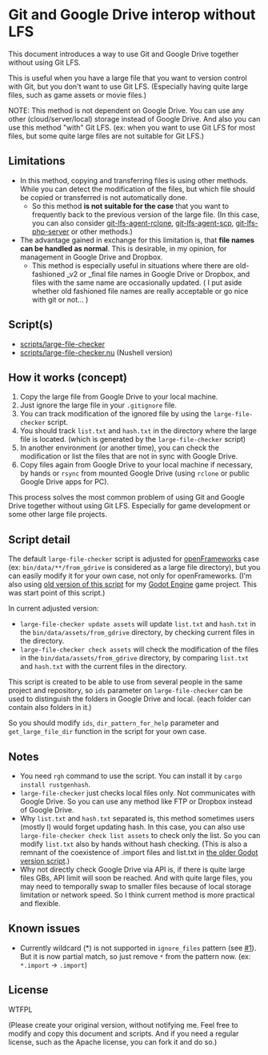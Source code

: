 # Git and Google Drive interop without LFS

This document introduces a way to use Git and Google Drive together without using Git LFS. 

This is useful when you have a large file that you want to version control with Git, but you don't want to use Git LFS. (Especially having quite large files, such as game assets or movie files.)

NOTE: This method is not dependent on Google Drive. You can use any other (cloud/server/local) storage instead of Google Drive. And also you can use this method "with" Git LFS. (ex: when you want to use Git LFS for most files, but some quite large files are not suitable for Git LFS.)

## Limitations

- In this method, copying and transferring files is using other methods. While you can detect the modification of the files, but which file should be copied or transferred is not automatically done.
  - So this method **is not suitable for the case** that you want to frequently back to the previous version of the large file. (In this case, you can also consider [git-lfs-agent-rclone](https://github.com/funatsufumiya/git-lfs-agent-rclone), [git-lfs-agent-scp](https://github.com/funatsufumiya/git-lfs-agent-scp), [git-lfs-php-server](https://github.com/funatsufumiya/git-lfs-php-server) or other methods.)
- The advantage gained in exchange for this limitation is, that **file names can be handled as normal**. This is desirable, in my opinion, for management in Google Drive and Dropbox.
  - This method is especially useful in situations where there are old-fashioned _v2 or _final file names in Google Drive or Dropbox, and files with the same name are occasionally updated. ( I put aside whether old fashioned file names are really 
acceptable or go nice with git or not... )

## Script(s)

- [scripts/large-file-checker](scripts/large-file-checker)
- [scripts/large-file-checker.nu](scripts/large-file-checker.nu) (Nushell version)

## How it works (concept)

1. Copy the large file from Google Drive to your local machine.
2. Just ignore the large file in your `.gitignore` file.
3. You can track modification of the ignored file by using the `large-file-checker` script.
4. You should track `list.txt` and `hash.txt` in the directory where the large file is located. (which is generated by the `large-file-checker` script)
5. In another environment (or another time), you can check the modification or list the files that are not in sync with Google Drive.
6. Copy files again from Google Drive to your local machine if necessary, by hands or `rsync` from mounted Google Drive (using `rclone` or public Google Drive apps for PC).

This process solves the most common problem of using Git and Google Drive together without using Git LFS. Especially for game development or some other large file projects.

## Script detail

The default `large-file-checker` script is adjusted for [openFrameworks](https://openframeworks.cc/) case (ex: `bin/data/**/from_gdrive` is considered as a large file directory), but you can easily modify it for your own case, not only for openFrameworks. (I'm also using [old version of this script](appendix/godot_scripts) for my [Godot Engine](https://godotengine.org/) game project. This was start point of this script.)

In current adjusted version:

- `large-file-checker update assets` will update `list.txt` and `hash.txt` in the `bin/data/assets/from_gdrive` directory, by checking current files in the directory.
- `large-file-checker check assets` will check the modification of the files in the `bin/data/assets/from_gdrive` directory, by comparing `list.txt` and `hash.txt` with the current files in the directory.

This script is created to be able to use from several people in the same project and repository, so `ids` parameter on `large-file-checker` can be used to distinguish the folders in Google Drive and local. (each folder can contain also folders in it.)

So you should modify `ids`, `dir_pattern_for_help` parameter and `get_large_file_dir` function in the script for your own case.

## Notes

- You need `rgh` command to use the script. You can install it by `cargo install rustgenhash`.
- `large-file-checker` just checks local files only. Not communicates with Google Drive. So you can use any method like FTP or Dropbox instead of Google Drive.
- Why `list.txt` and `hash.txt` separated is, this method sometimes users (mostly I) would forget updating hash. In this case, you can also use `large-file-checker check list assets` to check only the list. So you can modify `list.txt` also by hands without hash checking. (This is also a remnant of the coexistence of .import files and list.txt in [the older Godot version script](appendix/godot_scripts).)
- Why not directly check Google Drive via API is, if there is quite large files GBs, API limit will soon be reached. And with quite large files, you may need to temporally swap to smaller files because of local storage limitation or network speed. So I think current method is more practical and flexible.

## Known issues

- Currently wildcard (*) is not supported in `ignore_files` pattern (see [#1](https://github.com/funatsufumiya/git_gdrive_interop_without_lfs/issues/1)). But it is now partial match, so just remove `*` from the pattern now. (ex: `*.import` -> `.import`)

## License

WTFPL

(Please create your original version, without notifying me. Feel free to modify and copy this document and scripts. And if you need a regular license, such as the Apache license, you can fork it and do so.)
